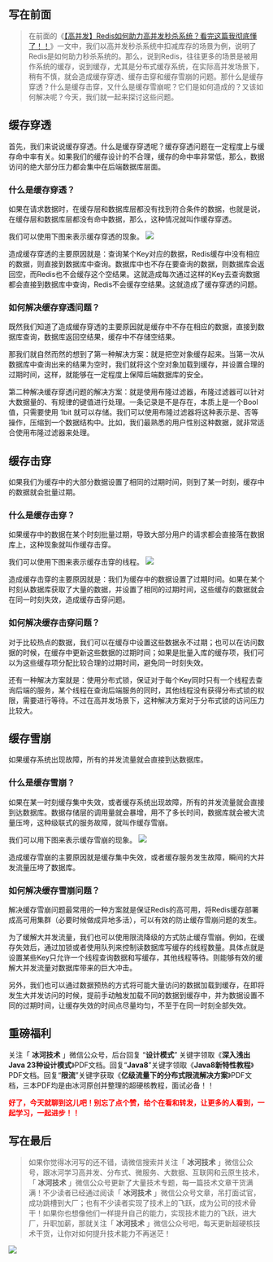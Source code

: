 ## 写在前面

> 在前面的《[【高并发】Redis如何助力高并发秒杀系统？看完这篇我彻底懂了！！](https://mp.weixin.qq.com/s?__biz=Mzg3MzE1NTIzNA==&mid=2247487271&idx=1&sn=6bd9f4627357b1ec2353504f7db5381b&chksm=cee510eaf99299fcf5c841a5f5435edb29c9c08703982e07ed0ed8b327a28fd0ecd5e699df59&token=1430223481&lang=zh_CN#rd)》一文中，我们以高并发秒杀系统中扣减库存的场景为例，说明了Redis是如何助力秒杀系统的。那么，说到Redis，往往更多的场景是被用作系统的缓存，说到缓存，尤其是分布式缓存系统，在实际高并发场景下，稍有不慎，就会造成缓存穿透、缓存击穿和缓存雪崩的问题。那什么是缓存穿透？什么是缓存击穿，又什么是缓存雪崩呢？它们是如何造成的？又该如何解决呢？今天，我们就一起来探讨这些问题。

## 缓存穿透

首先，我们来说说缓存穿透。什么是缓存穿透呢？缓存穿透问题在一定程度上与缓存命中率有关。如果我们的缓存设计的不合理，缓存的命中率非常低，那么，数据访问的绝大部分压力都会集中在后端数据库层面。

### 什么是缓存穿透？

如果在请求数据时，在缓存层和数据库层都没有找到符合条件的数据，也就是说，在缓存层和数据库层都没有命中数据，那么，这种情况就叫作缓存穿透。

我们可以使用下图来表示缓存穿透的现象。
![](https://img-blog.csdnimg.cn/2020091314310366.png)


造成缓存穿透的主要原因就是：查询某个Key对应的数据，Redis缓存中没有相应的数据，则直接到数据库中查询。数据库中也不存在要查询的数据，则数据库会返回空，而Redis也不会缓存这个空结果。这就造成每次通过这样的Key去查询数据都会直接到数据库中查询，Redis不会缓存空结果。这就造成了缓存穿透的问题。

### 如何解决缓存穿透问题？

既然我们知道了造成缓存穿透的主要原因就是缓存中不存在相应的数据，直接到数据库查询，数据库返回空结果，缓存中不存储空结果。

那我们就自然而然的想到了第一种解决方案：就是把空对象缓存起来。当第一次从数据库中查询出来的结果为空时，我们就将这个空对象加载到缓存，并设置合理的过期时间，这样，就能够在一定程度上保障后端数据库的安全。

第二种解决缓存穿透问题的解决方案：就是使用布隆过滤器，布隆过滤器可以针对大数据量的、有规律的键值进行处理。一条记录是不是存在，本质上是一个Bool值，只需要使用 1bit 就可以存储。我们可以使用布隆过滤器将这种表示是、否等操作，压缩到一个数据结构中。比如，我们最熟悉的用户性别这种数据，就非常适合使用布隆过滤器来处理。

## 缓存击穿

如果我们为缓存中的大部分数据设置了相同的过期时间，则到了某一时刻，缓存中的数据就会批量过期。

### 什么是缓存击穿？

如果缓存中的数据在某个时刻批量过期，导致大部分用户的请求都会直接落在数据库上，这种现象就叫作缓存击穿。

我们可以使用下图来表示缓存击穿的线程。
![](https://img-blog.csdnimg.cn/20200913143139638.png)


造成缓存击穿的主要原因就是：我们为缓存中的数据设置了过期时间。如果在某个时刻从数据库获取了大量的数据，并设置了相同的过期时间，这些缓存的数据就会在同一时刻失效，造成缓存击穿问题。

### 如何解决缓存击穿问题？

对于比较热点的数据，我们可以在缓存中设置这些数据永不过期；也可以在访问数据的时候，在缓存中更新这些数据的过期时间；如果是批量入库的缓存项，我们可以为这些缓存项分配比较合理的过期时间，避免同一时刻失效。

还有一种解决方案就是：使用分布式锁，保证对于每个Key同时只有一个线程去查询后端的服务，某个线程在查询后端服务的同时，其他线程没有获得分布式锁的权限，需要进行等待。不过在高并发场景下，这种解决方案对于分布式锁的访问压力比较大。

## 缓存雪崩

如果缓存系统出现故障，所有的并发流量就会直接到达数据库。

### 什么是缓存雪崩？

如果在某一时刻缓存集中失效，或者缓存系统出现故障，所有的并发流量就会直接到达数据库。数据存储层的调用量就会暴增，用不了多长时间，数据库就会被大流量压垮，这种级联式的服务故障，就叫作缓存雪崩。

我们可以用下图来表示缓存雪崩的现象。
![](https://img-blog.csdnimg.cn/20200913143155718.png)


造成缓存雪崩的主要原因就是缓存集中失效，或者缓存服务发生故障，瞬间的大并发流量压垮了数据库。

### 如何解决缓存雪崩问题？

解决缓存雪崩问题最常用的一种方案就是保证Redis的高可用，将Redis缓存部署成高可用集群（必要时候做成异地多活），可以有效的防止缓存雪崩问题的发生。

为了缓解大并发流量，我们也可以使用限流降级的方式防止缓存雪崩。例如，在缓存失效后，通过加锁或者使用队列来控制读数据库写缓存的线程数量。具体点就是设置某些Key只允许一个线程查询数据和写缓存，其他线程等待。则能够有效的缓解大并发流量对数据库带来的巨大冲击。

另外，我们也可以通过数据预热的方式将可能大量访问的数据加载到缓存，在即将发生大并发访问的时候，提前手动触发加载不同的数据到缓存中，并为数据设置不同的过期时间，让缓存失效的时间点尽量均匀，不至于在同一时刻全部失效。


## 重磅福利

关注「 **冰河技术** 」微信公众号，后台回复 “**设计模式**” 关键字领取《**深入浅出Java 23种设计模式**》PDF文档。回复“**Java8**”关键字领取《**Java8新特性教程**》PDF文档。回复“**限流**”关键字获取《**亿级流量下的分布式限流解决方案**》PDF文档，三本PDF均是由冰河原创并整理的超硬核教程，面试必备！！

<font color="#FF0000">**好了，今天就聊到这儿吧！别忘了点个赞，给个在看和转发，让更多的人看到，一起学习，一起进步！！**</font>

## 写在最后

> 如果你觉得冰河写的还不错，请微信搜索并关注「 **冰河技术** 」微信公众号，跟冰河学习高并发、分布式、微服务、大数据、互联网和云原生技术，「 **冰河技术** 」微信公众号更新了大量技术专题，每一篇技术文章干货满满！不少读者已经通过阅读「 **冰河技术** 」微信公众号文章，吊打面试官，成功跳槽到大厂；也有不少读者实现了技术上的飞跃，成为公司的技术骨干！如果你也想像他们一样提升自己的能力，实现技术能力的飞跃，进大厂，升职加薪，那就关注「 **冰河技术** 」微信公众号吧，每天更新超硬核技术干货，让你对如何提升技术能力不再迷茫！

![](https://img-blog.csdnimg.cn/20200906013715889.png)